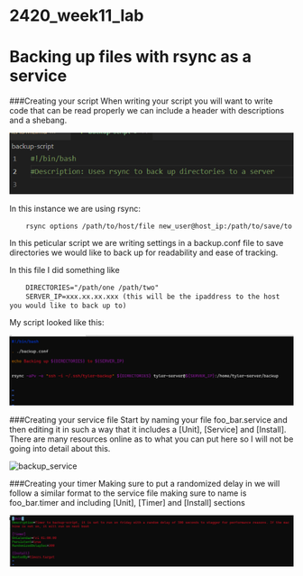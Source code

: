 # 2420_week11_lab
# Backing up files with rsync as a service
###Creating your script
When writing your script you will want to write code that can be read properly we can include a header with descriptions and a shebang.

![header](./images/header.png)

In this instance we are using rsync:
```
    rsync options /path/to/host/file new_user@host_ip:/path/to/save/to
```

In this peticular script we are writing settings in a backup.conf file to save directories we would like to back up for readability and ease of tracking.

In this file I did something like
```
    DIRECTORIES="/path/one /path/two"
    SERVER_IP=xxx.xx.xx.xxx (this will be the ipaddress to the host you would like to back up to)
```

My script looked like this:

![backup_script](./images/backup_script.png)

###Creating your service file
Start by naming your file foo_bar.service and then editing it in such a way that it includes a [Unit], [Service] and [Install].
There are many resources online as to what you can put here so I will not be going into detail about this.

![backup_service](./backup-service.service)

###Creating your timer
Making sure to put a randomized delay in we will follow a similar format to the service file making sure to name is foo_bar.timer and including [Unit], [Timer] and [Install] sections

![backup_timer](./images/backup_timer.png)
